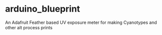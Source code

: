 # arduino_blueprint
An Adafruit Feather based UV exposure meter for making Cyanotypes and other alt process prints
